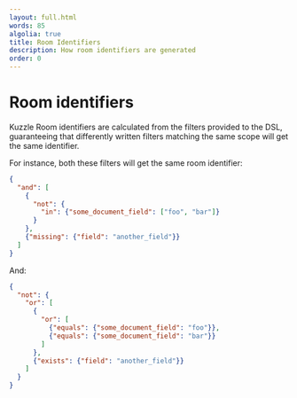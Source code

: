 ```yaml
---
layout: full.html
words: 85
algolia: true
title: Room Identifiers
description: How room identifiers are generated
order: 0
---
```


# Room identifiers

Kuzzle Room identifiers are calculated from the filters provided to the DSL, guaranteeing that differently written filters matching the same scope will get the same identifier.

For instance, both these filters will get the same room identifier:

```json
{
  "and": [
    {
      "not": {
        "in": {"some_document_field": ["foo", "bar"]}
      }
    },
    {"missing": {"field": "another_field"}}
  ]
}
```

And:

```json
{
  "not": {
    "or": [
      {
        "or": [
          {"equals": {"some_document_field": "foo"}},
          {"equals": {"some_document_field": "bar"}}
        ]
      },
      {"exists": {"field": "another_field"}}
    ]
  }
}
```
